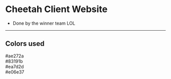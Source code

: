 # Cheetah Client Website
* Done by the winner team LOL
-------------------
## Colors used
#ae272a <br>
#83191b <br>
#ea7d2d <br>
#e06e37 <br>
